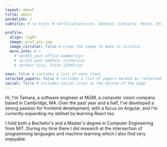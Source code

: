 ```yaml
---
layout: about
title: about
permalink: /
subtitle: # <a href='#'>Affiliations</a>. Address. Contacts. Motto. Etc.

profile:
  align: right
  image: prof_pic.jpg
  image_circular: false # crops the image to make it circular
  more_info: # >
    # <p>555 your office number</p>
    # <p>123 your address street</p>
    # <p>Your City, State 12345</p>

news: false # includes a list of news items
selected_papers: false # includes a list of papers marked as "selected={true}"
social: false # includes social icons at the bottom of the page
---
```


Hi, I'm Tamara, a software engineer at Mi|iM, a computer vision company based in Cambridge, MA. Over the past year and a half, I've developed a strong passion for frontend development, with a focus on Angular, and I'm currently expanding my skillset by learning React too.

I hold both a Bachelor's and a Master's degree in Computer Engineering from MIT. During my time there I did research at the intersection of programming languages and machine learning which I also find very enjoyable.

<!-- I'm interested in problems in the interesction of programming languages and machine learning. -->

<!-- Write your biography here. Tell the world about yourself. Link to your favorite [subreddit](http://reddit.com). You can put a picture in, too. The code is already in, just name your picture `prof_pic.jpg` and put it in the `img/` folder.

Put your address / P.O. box / other info right below your picture. You can also disable any of these elements by editing `profile` property of the YAML header of your `_pages/about.md`. Edit `_bibliography/papers.bib` and Jekyll will render your [publications page](/al-folio/publications/) automatically.

Link to your social media connections, too. This theme is set up to use [Font Awesome icons](https://fontawesome.com/) and [Academicons](https://jpswalsh.github.io/academicons/), like the ones below. Add your Facebook, Twitter, LinkedIn, Google Scholar, or just disable all of them. -->
